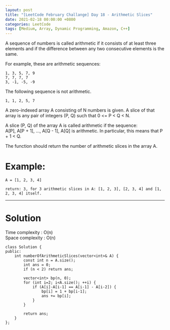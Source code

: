 ```yaml
---
layout: post
title: "[LeetCode February Challange] Day 18 - Arithmetic Slices"
date: 2021-02-18 00:00:00 +0800
categories: LeetCode
tags: [Medium, Array, Dynamic Programming, Amazon, C++]
---
```

A sequence of numbers is called arithmetic if it consists of at least three elements and if the difference between any two consecutive elements is the same.

For example, these are arithmetic sequences:

	1, 3, 5, 7, 9
	7, 7, 7, 7
	3, -1, -5, -9

The following sequence is not arithmetic.

	1, 1, 2, 5, 7
 
A zero-indexed array A consisting of N numbers is given. A slice of that array is any pair of integers (P, Q) such that 0 <= P < Q < N.  

A slice (P, Q) of the array A is called arithmetic if the sequence:  
A[P], A[P + 1], ..., A[Q - 1], A[Q] is arithmetic. In particular, this means that P + 1 < Q.  

The function should return the number of arithmetic slices in the array A.  

# Example:

	A = [1, 2, 3, 4]

	return: 3, for 3 arithmetic slices in A: [1, 2, 3], [2, 3, 4] and [1, 2, 3, 4] itself.

______________________  

# Solution  

Time complexity : O(n)  
Space complexity : O(n)  

	class Solution {
	public:
	    int numberOfArithmeticSlices(vector<int>& A) {
	        const int n = A.size();
	        int ans = 0;
	        if (n < 2) return ans;
	        
	        vector<int> bp(n, 0);
	        for (int i=2; i<A.size(); ++i) {
	            if (A[i]-A[i-1] == A[i-1] - A[i-2]) {
	                bp[i] = 1 + bp[i-1];
	                ans += bp[i];
	            }
	        }
	        
	        return ans;
	    }
	};